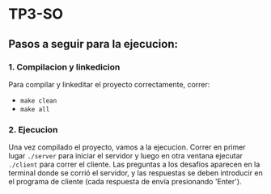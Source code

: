 # TP3-SO
## Pasos a seguir para la ejecucion: 

### 1. Compilacion y linkedicion

Para compilar y linkeditar el proyecto correctamente, correr:
- ```make clean```
- ```make all```

### 2. Ejecucion

Una vez compilado el proyecto, vamos a la ejecucion. Correr en primer lugar ```./server``` para iniciar el servidor y luego en otra ventana ejecutar ```./client``` para correr el cliente.
Las preguntas a los desafíos aparecen en la terminal donde se corrió el servidor, y las respuestas se deben introducir en el programa de cliente (cada respuesta de envía presionando 'Enter').
